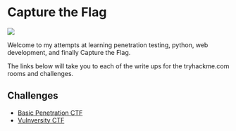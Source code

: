 # Capture the Flag

![](https://tryhackme.com/badge/65208)

Welcome to my attempts at learning penetration testing, python, web development, and finally Capture the Flag.

The links below will take you to each of the write ups for the tryhackme.com rooms and challenges.
 
## Challenges

* [Basic Penetration CTF](basic_pentesting.md)
* [Vulnversity CTF](vulnversity.md)



